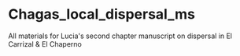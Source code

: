 # Chagas_local_dispersal_ms
All materials for Lucia's second chapter manuscript on dispersal in El Carrizal &amp; El Chaperno
